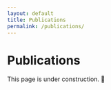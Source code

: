 ```yaml
---
layout: default
title: Publications
permalink: /publications/
---
```


# Publications

This page is under construction. 🚧

<!--
If you want auto-generated publications without extra plugins,
use Option B below (via _data/publications.yml).
-->
